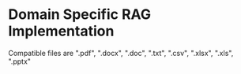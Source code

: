 # Domain Specific RAG Implementation
Compatible files are ".pdf", ".docx", ".doc", ".txt", ".csv", ".xlsx", ".xls", ".pptx"
